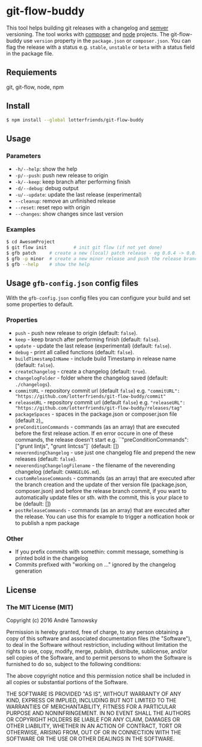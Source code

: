 # git-flow-buddy
This tool helps building git releases with a changelog and [semver](http://semver.org/) versioning. The tool works with [composer](https://getcomposer.org/) and [node](https://www.npmjs.org) projects. The git-flow-buddy use `version` property in the `package.json` or `composer.json`. You can flag the release with a status e.g. `stable`, `unstable` or `beta` with a status field in the package file.

## Requiements
git, git-flow, node, npm

## Install
```bash
$ npm install --global lotterfriends/git-flow-buddy
```

## Usage

### Parameters
* `-h/--help`: show the help
* `-p/--push`: push new release to origin
* `-k/--keep`: keep branch after performing finish
* `-d/--debug`: debug output
* `-u/--update`: update the last release (experimental)
* `--cleanup`: remove an unfinished release
* `--reset`: reset repo with origin
* `--changes`: show changes since last version

### Examples
```bash
$ cd AwesomProject
$ git flow init          # init git flow (if not yet done) 
$ gfb patch     # create a new (local) patch release - eg 0.0.4 -> 0.0.5
$ gfb -p minor  # create a new minor release and push the release branch and tag to the server - eg 0.2.4 -> 0.3.0
$ gfb --help    # show the help
```

## Usage `gfb-config.json` config files
With the `gfb-config.json` config files you can configure your build and set some properties to default.

### Properties

- `push` - push new release to origin (default: `false`).
- `keep` - keep branch after performing finish (default: `false`).
- `update` - update the last release (experimental) (default: `false`).
- `debug` - print all called functions (default: `false`).
- `buildTimestampInName` - include build Timestamp in release name  (default: `false`).
- `createChangelog` - create a changelog  (default: `true`).
- `changelogFolder` - folder where the changelog saved  (default: `./changelogs`).
- `commitURL` - repository commit url (default `false`) e.g. `"commitURL": "https://github.com/lotterfriends/git-flow-buddy/commit"`
- `releaseURL` - repository commit url (default `false`) e.g. `"releaseURL": "https://github.com/lotterfriends/git-flow-buddy/releases/tag"`
- `packageSpaces` - spaces in the package.json or composer.json file (default `2`),,
- `preConditionCommands` - commands (as an array) that are executed before the first release action. If en error occure in one of these commands, the release doesn't start e.g. ``"preConditionCommands": ["grunt lintjs", "grunt lintcss"]` (default: [])
- `neverendingChangelog` - use just one changelog file and prepend the new releases (default: `false`).
- `neverendingChangelogFilename` - the filename of the neverending changelog  (default: `CHANGELOG.md`).
- `customReleaseCommands` - commands (as an array) that are executed after the branch creation and the update of ther version file (package.json, composer.json) and before the release branch commit, if you want to automatically update files or sth. with the commit, this is your place to be  (default: [])
- `postReleaseCommands` - commands (as an array) that are executed after the release. You can use this for example to trigger a notfication hook or to publish a npm package

### Other
- If you prefix commits with somethin: commit message, something is printed bold in the changelog
- Commits prefixed with "working on ..." ignored by the changelog generation

## License

### The MIT License (MIT)

Copyright (c) 2016 André Tarnowsky

Permission is hereby granted, free of charge, to any person obtaining a copy
of this software and associated documentation files (the "Software"), to deal
in the Software without restriction, including without limitation the rights
to use, copy, modify, merge, publish, distribute, sublicense, and/or sell
copies of the Software, and to permit persons to whom the Software is
furnished to do so, subject to the following conditions:

The above copyright notice and this permission notice shall be included in all
copies or substantial portions of the Software.

THE SOFTWARE IS PROVIDED "AS IS", WITHOUT WARRANTY OF ANY KIND, EXPRESS OR
IMPLIED, INCLUDING BUT NOT LIMITED TO THE WARRANTIES OF MERCHANTABILITY,
FITNESS FOR A PARTICULAR PURPOSE AND NONINFRINGEMENT. IN NO EVENT SHALL THE
AUTHORS OR COPYRIGHT HOLDERS BE LIABLE FOR ANY CLAIM, DAMAGES OR OTHER
LIABILITY, WHETHER IN AN ACTION OF CONTRACT, TORT OR OTHERWISE, ARISING FROM,
OUT OF OR IN CONNECTION WITH THE SOFTWARE OR THE USE OR OTHER DEALINGS IN THE
SOFTWARE.
